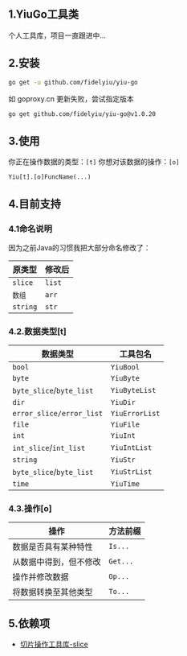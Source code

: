 ## 1.YiuGo工具类
个人工具库，项目一直跟进中...



## 2.安装

```bash
go get -u github.com/fidelyiu/yiu-go
```

如 goproxy.cn 更新失败，尝试指定版本
```bash
go get github.com/fidelyiu/yiu-go@v1.0.20
```



## 3.使用

你正在操作数据的类型：`[t]`
你想对该数据的操作：`[o]`
```
Yiu[t].[o]FuncName(...)
```



## 4.目前支持

### 4.1命名说明
因为之前Java的习惯我把大部分命名修改了：

| 原类型   | 修改后 |
| -------- | ------ |
| `slice`  | `list` |
| `数组`   | `arr`  |
| `string` | `str`  |



### 4.2.数据类型[t]

| 数据类型                 | 工具包名       |
| ------------------------ | -------------- |
| `bool`                   | `YiuBool`      |
| `byte`                   | `YiuByte`      |
| `byte_slice`/`byte_list` | `YiuByteList`  |
| `dir`                    | `YiuDir`       |
| `error_slice/error_list` | `YiuErrorList` |
| `file`                   | `YiuFile`      |
| `int`                    | `YiuInt`       |
| `int_slice`/`int_list`   | `YiuIntList`   |
| `string`                 | `YiuStr`       |
| `byte_slice`/`byte_list` | `YiuStrList`   |
| `time`                   | `YiuTime`      |





### 4.3.操作[o]

| 操作                   | 方法前缀 |
| ---------------------- | -------- |
| 数据是否具有某种特性   | `Is...`  |
| 从数据中得到，但不修改 | `Get...` |
| 操作并修改数据         | `Op...`  |
| 将数据转换至其他类型   | `To...`  |





## 5.依赖项

- [切片操作工具库-slice](https://github.com/psampaz/slice)